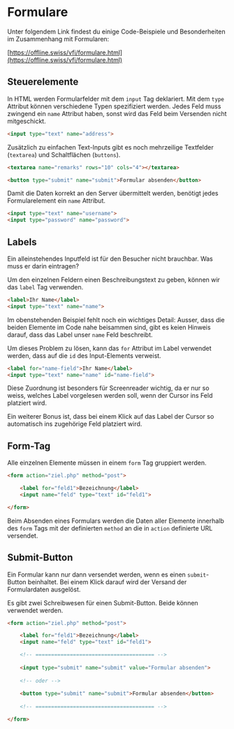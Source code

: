 # Formulare

Unter folgendem Link findest du einige Code-Beispiele und Besonderheiten im Zusammenhang mit Formularen:

[https://offline.swiss/vfi/formulare.html](https://offline.swiss/vfi/formulare.html)


## Steuerelemente

In HTML werden Formularfelder mit dem `input` Tag deklariert. Mit dem `type` Attribut können verschiedene Typen spezifiziert werden. Jedes Feld muss zwingend ein `name` Attribut haben, sonst wird das Feld beim Versenden nicht mitgeschickt. 

```html
<input type="text" name="address">
```

Zusätzlich zu einfachen Text-Inputs gibt es noch mehrzeilige Textfelder (`textarea`) und Schaltflächen (`buttons`).


```html
<textarea name="remarks" rows="10" cols="4"></textarea>

<button type="submit" name="submit">Formular absenden</button>
```

Damit die Daten korrekt an den Server übermittelt werden, benötigt jedes Formularelement ein `name` Attribut.

```html
<input type="text" name="username">
<input type="password" name="password">
```

## Labels

Ein alleinstehendes Inputfeld ist für den Besucher nicht brauchbar. Was muss er darin eintragen?

Um den einzelnen Feldern einen Beschreibungstext zu geben, können wir das `label` Tag verwenden.

```html
<label>Ihr Name</label>
<input type="text" name="name">
```

Im obenstehenden Beispiel fehlt noch ein wichtiges Detail: Ausser, dass die beiden Elemente im Code nahe beisammen sind, gibt es keien Hinweis darauf, dass das Label unser `name` Feld beschreibt.

Um dieses Problem zu lösen, kann das `for` Attribut im Label verwendet werden, dass auf die `id` des Input-Elements verweist.

```html
<label for="name-field">Ihr Name</label>
<input type="text" name="name" id="name-field">
```

Diese Zuordnung ist besonders für Screenreader wichtig, da er nur so weiss, welches Label vorgelesen werden soll, wenn der Cursor ins Feld platziert wird.

Ein weiterer Bonus ist, dass bei einem Klick auf das Label der Cursor so automatisch ins zugehörige Feld platziert wird.

## Form-Tag

Alle einzelnen Elemente müssen in einem `form` Tag gruppiert werden.

```html
<form action="ziel.php" method="post">

    <label for="feld1">Bezeichnung</label>
    <input name="feld" type="text" id="feld1">

</form>
```

Beim Absenden eines Formulars werden die Daten aller Elemente innerhalb des `form` Tags mit der definierten `method` an die in `action` definierte URL versendet.

## Submit-Button

Ein Formular kann nur dann versendet werden, wenn es einen `submit`-Button beinhaltet. Bei einem Klick darauf wird der Versand der Formulardaten ausgelöst.

Es gibt zwei Schreibwesen für einen Submit-Button. Beide können verwendet werden.

```html
<form action="ziel.php" method="post">

    <label for="feld1">Bezeichnung</label>
    <input name="feld" type="text" id="feld1">

    <!-- ====================================== -->
    
    <input type="submit" name="submit" value="Formular absenden">
    
    <!-- oder -->
    
    <button type="submit" name="submit">Formular absenden</button>
    
    <!-- ====================================== -->

</form>
```